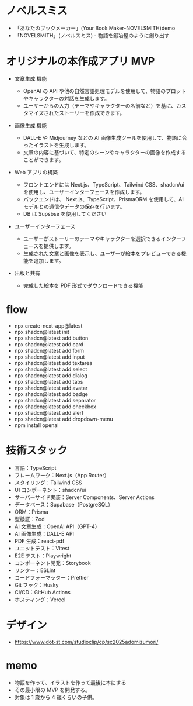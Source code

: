 # ノベルスミス

- 「あなたのブックメーカー」(Your Book Maker-NOVELSMITH)demo
- 「NOVELSMITH」(ノベルスミス) - 物語を鍛冶屋のように創り出す

# オリジナルの本作成アプリ MVP

- 文章生成 機能

  - OpenAI の API や他の自然言語処理モデルを使用して、物語のプロットやキャラクターの対話を生成します。
  - ユーザーからの入力（テーマやキャラクターの名前など）を基に、カスタマイズされたストーリーを作成できます。

- 画像生成 機能

  - DALL-E や Midjourney などの AI 画像生成ツールを使用して、物語に合ったイラストを生成します。
  - 文章の内容に基づいて、特定のシーンやキャラクターの画像を作成することができます。

- Web アプリの構築

  - フロントエンドには Next.js、TypeScript、Tailwind CSS、shadcn/ui を使用し、ユーザーインターフェースを作成します。
  - バックエンドは、 Next.js、TypeScript、PrismaORM を使用して、AI モデルとの通信やデータの保存を行います。
  - DB は Supsbse を使用してください

- ユーザーインターフェース

  - ユーザーがストーリーのテーマやキャラクターを選択できるインターフェースを提供します。
  - 生成された文章と画像を表示し、ユーザーが絵本をプレビューできる機能を追加します。

- 出版と共有
  - 完成した絵本を PDF 形式でダウンロードできる機能
  <!-- - オンラインで共有できる機能 -->

# flow

- npx create-next-app@latest
- npx shadcn@latest init
- npx shadcn@latest add button
- npx shadcn@latest add card
- npx shadcn@latest add form
- npx shadcn@latest add input
- npx shadcn@latest add textarea
- npx shadcn@latest add select
- npx shadcn@latest add dialog
- npx shadcn@latest add tabs
- npx shadcn@latest add avatar
- npx shadcn@latest add badge
- npx shadcn@latest add separator
- npx shadcn@latest add checkbox
- npx shadcn@latest add alert
- npx shadcn@latest add dropdown-menu
- npm install openai

# 技術スタック

- 言語：TypeScript
- フレームワーク：Next.js（App Router）
- スタイリング：Tailwind CSS
- UI コンポーネント：shadcn/ui
- サーバーサイド実装：Server Components、Server Actions
- データベース：Supabase（PostgreSQL）
- ORM：Prisma
- 型検証：Zod
- AI 文章生成：OpenAI API（GPT-4）
- AI 画像生成：DALL-E API
- PDF 生成：react-pdf
- ユニットテスト：Vitest
- E2E テスト：Playwright
- コンポーネント開発：Storybook
- リンター：ESLint
- コードフォーマッター：Prettier
- Git フック：Husky
- CI/CD：GitHub Actions
- ホスティング：Vercel

# デザイン

- https://www.dot-st.com/studioclip/cp/sc2025adomizumori/

# memo

- 物語を作って、イラストを作って最後に本にする
- その最小限の MVP を開発する。
- 対象は 1 歳から 4 歳くらいの子供。
